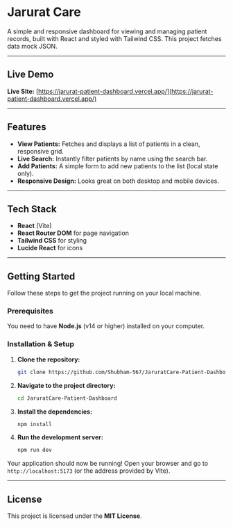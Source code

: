 # Jarurat Care

A simple and responsive dashboard for viewing and managing patient records, built with React and styled with Tailwind CSS. This project fetches data mock JSON.

---

## Live Demo

**Live Site:** [https://jarurat-patient-dashboard.vercel.app/](https://jarurat-patient-dashboard.vercel.app/)

---

## Features

- **View Patients:** Fetches and displays a list of patients in a clean, responsive grid.
- **Live Search:** Instantly filter patients by name using the search bar.
- **Add Patients:** A simple form to add new patients to the list (local state only).
- **Responsive Design:** Looks great on both desktop and mobile devices.

---

## Tech Stack

- **React** (Vite)
- **React Router DOM** for page navigation
- **Tailwind CSS** for styling
- **Lucide React** for icons

---

## Getting Started

Follow these steps to get the project running on your local machine.

### Prerequisites

You need to have **Node.js** (v14 or higher) installed on your computer.

### Installation & Setup

1.  **Clone the repository:**

    ```sh
    git clone https://github.com/Shubham-567/JaruratCare-Patient-Dashboard.git
    ```

2.  **Navigate to the project directory:**

    ```sh
    cd JaruratCare-Patient-Dashboard
    ```

3.  **Install the dependencies:**

    ```sh
    npm install
    ```

4.  **Run the development server:**
    ```sh
    npm run dev
    ```

Your application should now be running! Open your browser and go to `http://localhost:5173` (or the address provided by Vite).

---

## License

This project is licensed under the **MIT License**.
